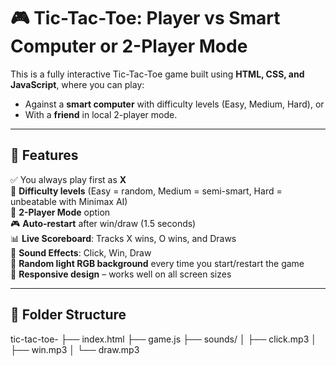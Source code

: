 # 🎮 Tic-Tac-Toe: Player vs Smart Computer or 2-Player Mode

This is a fully interactive Tic-Tac-Toe game built using **HTML, CSS, and JavaScript**, where you can play:
- Against a **smart computer** with difficulty levels (Easy, Medium, Hard), or
- With a **friend** in local 2-player mode.

---

## 🌟 Features

✅ You always play first as **X**  
🧠 **Difficulty levels** (Easy = random, Medium = semi-smart, Hard = unbeatable with Minimax AI)  
👥 **2-Player Mode** option  
🎮 **Auto-restart** after win/draw (1.5 seconds)  
📊 **Live Scoreboard**: Tracks X wins, O wins, and Draws  
🎵 **Sound Effects**: Click, Win, Draw  
🌈 **Random light RGB background** every time you start/restart the game  
📱 **Responsive design** – works well on all screen sizes  

---

## 📁 Folder Structure

tic-tac-toe-
├── index.html
├── game.js
├── sounds/
│   ├── click.mp3
│   ├── win.mp3
│   └── draw.mp3


